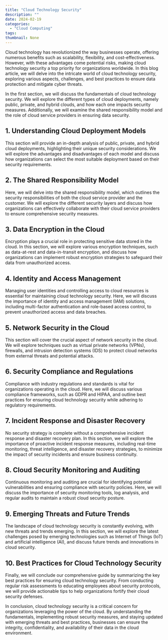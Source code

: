 ```yaml
---
title: "Cloud Technology Security"
description: ""
date: 2024-02-19
categories:
  - "Cloud Computing"
tags:
thumbnail: None
---
```


<p>Cloud technology has revolutionized the way businesses operate, offering numerous benefits such as scalability, flexibility, and cost-effectiveness. However, with these advantages come potential risks, making cloud technology security a top priority for organizations worldwide. In this blog article, we will delve into the intricate world of cloud technology security, exploring various aspects, challenges, and best practices to ensure data protection and mitigate cyber threats.</p>

<p>In the first section, we will discuss the fundamentals of cloud technology security. We will explore the different types of cloud deployments, namely public, private, and hybrid clouds, and how each one impacts security measures. Additionally, we will examine the shared responsibility model and the role of cloud service providers in ensuring data security.</p>

<h2>1. Understanding Cloud Deployment Models</h2>
<p>This section will provide an in-depth analysis of public, private, and hybrid cloud deployments, highlighting their unique security considerations. We will explore the advantages and disadvantages of each model and discuss how organizations can select the most suitable deployment based on their security requirements.</p>

<h2>2. The Shared Responsibility Model</h2>
<p>Here, we will delve into the shared responsibility model, which outlines the security responsibilities of both the cloud service provider and the customer. We will explore the different security layers and discuss how organizations can effectively collaborate with their cloud service providers to ensure comprehensive security measures.</p>

<h2>3. Data Encryption in the Cloud</h2>
<p>Encryption plays a crucial role in protecting sensitive data stored in the cloud. In this section, we will explore various encryption techniques, such as data-at-rest and data-in-transit encryption, and discuss how organizations can implement robust encryption strategies to safeguard their data from unauthorized access.</p>

<h2>4. Identity and Access Management</h2>
<p>Managing user identities and controlling access to cloud resources is essential for maintaining cloud technology security. Here, we will discuss the importance of identity and access management (IAM) solutions, including multi-factor authentication and role-based access control, to prevent unauthorized access and data breaches.</p>

<h2>5. Network Security in the Cloud</h2>
<p>This section will cover the crucial aspect of network security in the cloud. We will explore techniques such as virtual private networks (VPNs), firewalls, and intrusion detection systems (IDS) to protect cloud networks from external threats and potential attacks.</p>

<h2>6. Security Compliance and Regulations</h2>
<p>Compliance with industry regulations and standards is vital for organizations operating in the cloud. Here, we will discuss various compliance frameworks, such as GDPR and HIPAA, and outline best practices for ensuring cloud technology security while adhering to regulatory requirements.</p>

<h2>7. Incident Response and Disaster Recovery</h2>
<p>No security strategy is complete without a comprehensive incident response and disaster recovery plan. In this section, we will explore the importance of proactive incident response measures, including real-time monitoring, threat intelligence, and disaster recovery strategies, to minimize the impact of security incidents and ensure business continuity.</p>

<h2>8. Cloud Security Monitoring and Auditing</h2>
<p>Continuous monitoring and auditing are crucial for identifying potential vulnerabilities and ensuring compliance with security policies. Here, we will discuss the importance of security monitoring tools, log analysis, and regular audits to maintain a robust cloud security posture.</p>

<h2>9. Emerging Threats and Future Trends</h2>
<p>The landscape of cloud technology security is constantly evolving, with new threats and trends emerging. In this section, we will explore the latest challenges posed by emerging technologies such as Internet of Things (IoT) and artificial intelligence (AI), and discuss future trends and innovations in cloud security.</p>

<h2>10. Best Practices for Cloud Technology Security</h2>
<p>Finally, we will conclude our comprehensive guide by summarizing the key best practices for ensuring cloud technology security. From conducting regular risk assessments to educating employees about security protocols, we will provide actionable tips to help organizations fortify their cloud security defenses.</p>

<p>In conclusion, cloud technology security is a critical concern for organizations leveraging the power of the cloud. By understanding the fundamentals, implementing robust security measures, and staying updated with emerging threats and best practices, businesses can ensure the integrity, confidentiality, and availability of their data in the cloud environment.</p>